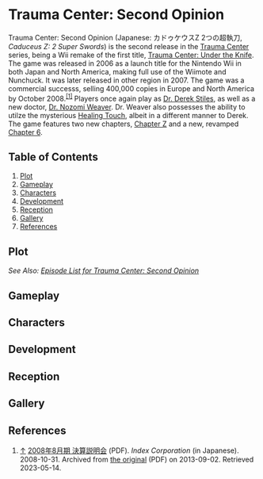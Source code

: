 # Trauma Center: Second Opinion

Trauma Center: Second Opinion (Japanese: カドゥケウスZ 2つの超執刀, *Caduceus Z: 2 Super Swords*) is the second release in the [Trauma Center](../general/tc.md) series, being a Wii remake of the first title, [Trauma Center: Under the Knife](../utk/utk.md). The game was released in 2006 as a launch title for the Nintendo Wii in both Japan and North America, making full use of the Wiimote and Nunchuck. It was later released in other region in 2007. The game was a commercial successs, selling 400,000 copies in Europe and North America by October 2008.<sup><a id="cite_ref_1"></a>[[1]](#cite_note-1)</sup>
Players once again play as [Dr. Derek Stiles](characters/derek.md), as well as a new doctor, [Dr. Nozomi Weaver](characters/naomi.md). Dr. Weaver also possesses the ability to utilze the mysterious [Healing Touch](../general/ht.md), albeit in a different manner to Derek. The game features two new chapters, [Chapter Z](episodes/chapter_Z.md) and a new, revamped [Chapter 6](episodes/chapter_6.md). 

## Table of Contents
1. [Plot](#Plot)
2. [Gameplay](#Gameplay)
3. [Characters](#Characters)
4. [Development](#Development)
5. [Reception](#Reception)
6. [Gallery](#Gallery)
7. [References](#References)

## <a id="Plot"></a>Plot
*See Also: [Episode List for Trauma Center: Second Opinion](episodes/episode_list.md)*

## <a id="Gameplay"></a>Gameplay

## <a id="Characters"></a>Characters

## <a id="Development"></a>Development

## <a id="Reception"></a>Reception

## <a id="Gallery"></a>Gallery

## <a id="References"></a>References

1. <a id="cite_note-1"></a> [↑](#cite_ref_1.1) [2008年8月期 決算説明会](https://web.archive.org/web/20130902235559/http://www.index-hd.com/a_admin/japanese/pdf/20081104162599.pdf) (PDF). *Index Corporation* (in Japanese). 2008-10-31. Archived from [the original](http://www.index-hd.com/a_admin/japanese/pdf/20081104162599.pdf) (PDF) on 2013-09-02. Retrieved 2023-05-14.